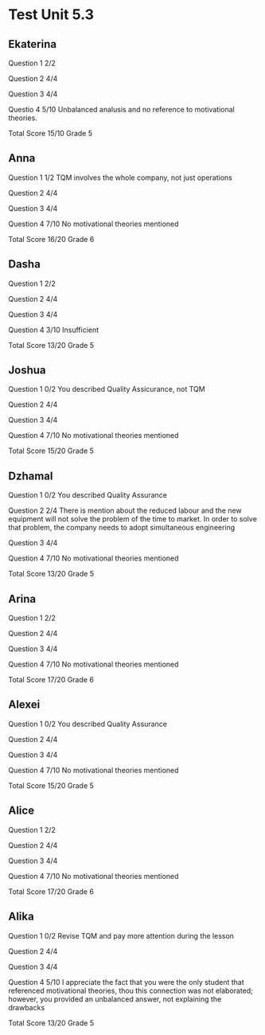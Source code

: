 # Test Unit 5.3

## Ekaterina

Question 1      2/2

Question 2      4/4

Question 3      4/4

Questio 4       5/10
                Unbalanced analusis and no reference to
                motivational theories.

Total Score     15/10 Grade 5

## Anna

Question 1      1/2
                TQM involves the whole company, not just
                operations

Question 2      4/4

Question 3      4/4

Question 4      7/10
                No motivational theories mentioned 

Total Score     16/20 Grade 6

## Dasha

Question 1      2/2

Question 2      4/4

Question 3      4/4

Question 4      3/10
                Insufficient

Total Score     13/20 Grade 5

## Joshua

Question 1      0/2
                You described Quality Assicurance, not TQM

Question 2      4/4

Question 3      4/4

Question 4      7/10
                No motivational theories mentioned 

Total Score     15/20 Grade 5

## Dzhamal

Question 1      0/2
                You described Quality Assurance

Question 2      2/4
                There is mention about the reduced labour and the new
                equipment will not solve the problem of the time to market.
                In order to solve that problem, the company needs to adopt
                simultaneous engineering

Question 3      4/4

Question 4      7/10
                No motivational theories mentioned 

Total Score     13/20 Grade 5

## Arina

Question 1      2/2

Question 2      4/4

Question 3      4/4

Question 4      7/10
                No motivational theories mentioned 

Total Score     17/20 Grade 6

## Alexei

Question 1      0/2
                You described Quality Assurance

Question 2      4/4

Question 3      4/4

Question 4      7/10
                No motivational theories mentioned 

Total Score     15/20 Grade 5

## Alice

Question 1      2/2

Question 2      4/4

Question 3      4/4

Question 4      7/10
                No motivational theories mentioned 

Total Score     17/20 Grade 6

## Alika

Question 1      0/2
                Revise TQM and pay more attention during the lesson

Question 2      4/4

Question 3      4/4

Question 4      5/10
                I appreciate the fact that you were the only student
                that referenced motivational theories, thou this
                connection was not elaborated; however, you provided
                an unbalanced answer, not explaining the drawbacks

Total Score     13/20 Grade 5


